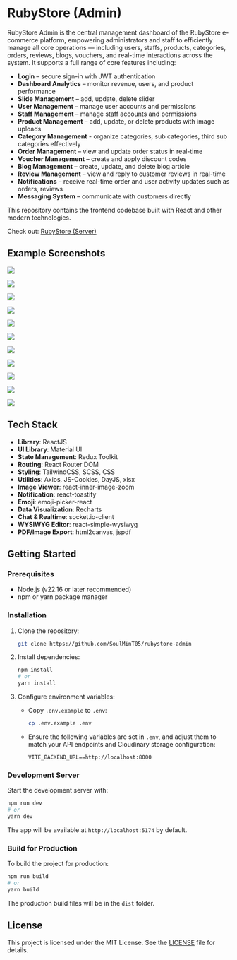 # RubyStore (Admin)

RubyStore Admin is the central management dashboard of the RubyStore e-commerce platform, empowering administrators and staff to efficiently manage all core operations — including users, staffs, products, categories, orders, reviews, blogs, vouchers, and real-time interactions across the system.
It supports a full range of core features including:

-   **Login** – secure sign-in with JWT authentication
-   **Dashboard Analytics** – monitor revenue, users, and product performance
-   **Slide Management** – add, update, delete slider
-   **User Management** – manage user accounts and permissions
-   **Staff Management** – manage staff accounts and permissions
-   **Product Management** – add, update, or delete products with image uploads
-   **Category Management** - organize categories, sub categories, third sub categories effectively
-   **Order Management** – view and update order status in real-time
-   **Voucher Management** – create and apply discount codes
-   **Blog Management** – create, update, and delete blog article
-   **Review Management** – view and reply to customer reviews in real-time
-   **Notifications** – receive real-time order and user activity updates such as orders, reviews
-   **Messaging System** – communicate with customers directly

This repository contains the frontend codebase built with React and other modern technologies.

Check out: [RubyStore (Server)](https://github.com/SoulMinT05/rubystore-backend)

## Example Screenshots

![](./src/screenshots/dashboard.png)

![](./src/screenshots/home_slide.png)

![](./src/screenshots/user.png)

![](./src/screenshots/staff.png)

![](./src/screenshots/product.png)

![](./src/screenshots/category.png)

![](./src/screenshots/order.png)

![](./src/screenshots/voucher.png)

![](./src/screenshots/blog.png)

![](./src/screenshots/review.png)

![](./src/screenshots/message.png)

## Tech Stack

-   **Library**: ReactJS
-   **UI Library**: Material UI
-   **State Management**: Redux Toolkit
-   **Routing**: React Router DOM
-   **Styling**: TailwindCSS, SCSS, CSS
-   **Utilities**: Axios, JS-Cookies, DayJS, xlsx
-   **Image Viewer**: react-inner-image-zoom
-   **Notification**: react-toastify
-   **Emoji**: emoji-picker-react
-   **Data Visualization**: Recharts
-   **Chat & Realtime**: socket.io-client
-   **WYSIWYG Editor**: react-simple-wysiwyg
-   **PDF/Image Export**: html2canvas, jspdf

## Getting Started

### Prerequisites

-   Node.js (v22.16 or later recommended)
-   npm or yarn package manager

### Installation

1. Clone the repository:
    ```bash
    git clone https://github.com/SoulMinT05/rubystore-admin
    ```
2. Install dependencies:
    ```bash
    npm install
    # or
    yarn install
    ```
3. Configure environment variables:

    - Copy `.env.example` to `.env`:
        ```bash
        cp .env.example .env
        ```
    - Ensure the following variables are set in `.env`, and adjust them to match your API endpoints and Cloudinary storage configuration:

        ```env
        VITE_BACKEND_URL==http://localhost:8000
        ```

### Development Server

Start the development server with:

```bash
npm run dev
# or
yarn dev
```

The app will be available at `http://localhost:5174` by default.

### Build for Production

To build the project for production:

```bash
npm run build
# or
yarn build
```

The production build files will be in the `dist` folder.

## License

This project is licensed under the MIT License. See the [LICENSE](LICENSE) file for details.
